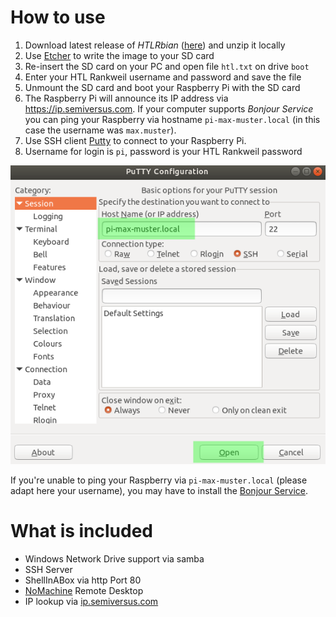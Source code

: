 # How to use
1. Download latest release of *HTLRbian* ([here](https://github.com/semiversus/htlrbian/releases/download/v1.0.0/2019-09-26-htlrbian-buster-lite.zip)) and unzip it locally
2. Use [Etcher](https://www.balena.io/etcher/) to write the image to your SD card
3. Re-insert the SD card on your PC and open file `htl.txt` on drive `boot`
4. Enter your HTL Rankweil username and password and save the file
5. Unmount the SD card and boot your Raspberry Pi with the SD card
6. The Raspberry Pi will announce its IP address via https://ip.semiversus.com. If your computer supports *Bonjour Service* you can ping your Raspberry via hostname `pi-max-muster.local` (in this case the username was `max.muster`).
7. Use SSH client [Putty](https://the.earth.li/~sgtatham/putty/latest/w32/putty.exe) to connect to your Raspberry Pi.
8. Username for login is `pi`, password is your HTL Rankweil password

![Putty Connection](documentation/putty.png)

If you're unable to ping your Raspberry via `pi-max-muster.local` (please adapt here your username), you may have to install the [Bonjour Service](https://support.apple.com/kb/DL999).

# What is included
* Windows Network Drive support via samba
* SSH Server
* ShellInABox via http Port 80
* [NoMachine](https://www.nomachine.com) Remote Desktop
* IP lookup via [ip.semiversus.com](https://ip.semiversus.com)
